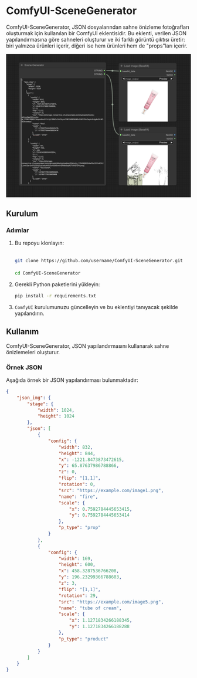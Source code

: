 # ComfyUI-SceneGenerator

ComfyUI-SceneGenerator, JSON dosyalarından sahne önizleme fotoğrafları oluşturmak için kullanılan bir ComfyUI eklentisidir. Bu eklenti, verilen JSON yapılandırmasına göre sahneleri oluşturur ve iki farklı görüntü çıktısı üretir: biri yalnızca ürünleri içerir, diğeri ise hem ürünleri hem de "props"ları içerir.

![ComfyUI-SceneGenerator](demo.png)

## Kurulum

### Adımlar

1. Bu repoyu klonlayın:
    ```sh

    git clone https://github.com/username/ComfyUI-SceneGenerator.git

    cd ComfyUI-SceneGenerator

    ```

2. Gerekli Python paketlerini yükleyin:
    ```sh
    pip install -r requirements.txt
    ```

3. `ComfyUI` kurulumunuzu güncelleyin ve bu eklentiyi tanıyacak şekilde yapılandırın. 

## Kullanım

ComfyUI-SceneGenerator, JSON yapılandırmasını kullanarak sahne önizlemeleri oluşturur. 

### Örnek JSON

Aşağıda örnek bir JSON yapılandırması bulunmaktadır:

```json
{
    "json_img": {
        "stage": {
            "width": 1024,
            "height": 1024
        },
        "json": [
            {
                "config": {
                    "width": 832,
                    "height": 844,
                    "x": -1221.8473873472615,
                    "y": 65.87637986788866,
                    "z": 0,
                    "flip": "[1,1]",
                    "rotation": 0,
                    "src": "https://example.com/image1.png",
                    "name": "fire",
                    "scale": {
                        "x": 0.7592784445653415,
                        "y": 0.7592784445653414
                    },
                    "p_type": "prop"
                }
            },
            {
                "config": {
                    "width": 169,
                    "height": 600,
                    "x": 458.3287536766208,
                    "y": 196.23299366788603,
                    "z": 3,
                    "flip": "[1,1]",
                    "rotation": 29,
                    "src": "https://example.com/image5.png",
                    "name": "tube of cream",
                    "scale": {
                        "x": 1.1271834266188345,
                        "y": 1.1271834266188288
                    },
                    "p_type": "product"
                }
            }
        ]
    }
}

